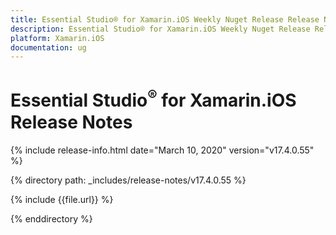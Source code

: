 ```yaml
---
title: Essential Studio® for Xamarin.iOS Weekly Nuget Release Release Notes  
description: Essential Studio® for Xamarin.iOS Weekly Nuget Release Release Notes  
platform: Xamarin.iOS
documentation: ug
---
```


# Essential Studio<sup>®</sup> for Xamarin.iOS  Release Notes  

{% include release-info.html date="March 10, 2020"  version="v17.4.0.55" %} 


{% directory path: _includes/release-notes/v17.4.0.55 %}

{% include {{file.url}} %}

{% enddirectory %}